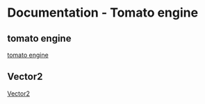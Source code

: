 # Documentation - Tomato engine

## tomato engine

[tomato engine](tomato_engine)

## Vector2

[Vector2](tomato_engine/Vector2)

